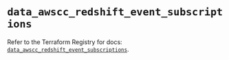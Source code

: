 # `data_awscc_redshift_event_subscriptions`

Refer to the Terraform Registry for docs: [`data_awscc_redshift_event_subscriptions`](https://registry.terraform.io/providers/hashicorp/awscc/0.70.0/docs/data-sources/redshift_event_subscriptions).
